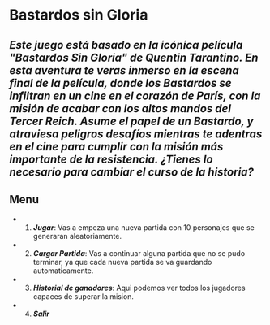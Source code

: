 # Bastardos sin Gloria
***Este juego está basado en la icónica película "Bastardos Sin Gloria" de Quentin Tarantino. En esta aventura te veras inmerso en la escena final de la película, donde los Bastardos se infiltran en un cine en el corazón de París, con la misión de acabar con los altos mandos del Tercer Reich. Asume el papel de un Bastardo, y atraviesa peligros desafíos mientras te adentras en el cine para cumplir con la misión más importante de la resistencia. ¿Tienes lo necesario para cambiar el curso de la historia?***
---
## Menu
- 1. ***Jugar***: Vas a empeza una nueva partida con 10 personajes que se generaran aleatoriamente.
- 2. ***Cargar Partida***: Vas a continuar alguna partida que no se pudo terminar, ya que cada nueva partida se va guardando automaticamente.
- 3. ***Historial de ganadores***: Aqui podemos ver todos los jugadores capaces de superar la mision.
- 4. ***Salir***